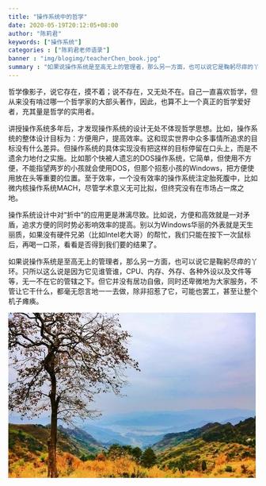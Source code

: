 ```yaml
---
title: "操作系统中的哲学"
date: 2020-05-19T20:12:05+08:00
author: "陈莉君"
keywords: ["操作系统"]
categories : ["陈莉君老师语录"]
banner : "img/blogimg/teacherChen_book.jpg"
summary : "如果说操作系统是至高无上的管理者，那么另一方面，也可以说它是鞠躬尽瘁的丫环。只所以这么说是因为它见谁管谁，CPU、内存、外存、各种外设以及文件等等，无一不在它的管辖之下。但它并没有居功自傲，同时还卑微地为大家服务，不管让它干什么，都毫无怨言地一一去做，除非招惹了它，可能也罢工，甚至让整个机子瘫痪。"
---
```


哲学像影子，说它存在，摸不着；说不存在，又无处不在。自己一直喜欢哲学，但从来没有啃过哪一个哲学家的大部头著作，因此，也算不上一个真正的哲学爱好者，充其量是哲学的实用者。

讲授操作系统多年后，才发现操作系统的设计无处不体现哲学思想。比如，操作系统的整体设计目标为：方便用户，提高效率。这和现实世界中众多事情所追求的目标没有什么差异。但操作系统的具体实现没有把这样的目标停留在口头上，而是不遗余力地付之实施。比如那个快被人遗忘的DOS操作系统，它简单，但使用不方便，不能指望两岁的小孩就会使用DOS，但那个招惹小孩的Windows，把方便使用放在头等重要的位置。至于效率，一个没有效率的操作系统注定胎死腹中，比如微内核操作系统MACH，尽管学术意义无可比拟，但终究没有在市场占一席之地。

操作系统设计中对“折中”的应用更是淋漓尽致。比如说，方便和高效就是一对矛盾，追求方便的同时势必影响效率的提高。别以为Windows华丽的外表就是天生丽质，如果没有硬件兄弟（比如Intel老大哥）的帮忙，我们只能在按下一次鼠标后，再喝一口茶，看看是否得到我们要的结果了。

如果说操作系统是至高无上的管理者，那么另一方面，也可以说它是鞠躬尽瘁的丫环。只所以这么说是因为它见谁管谁，CPU、内存、外存、各种外设以及文件等等，无一不在它的管辖之下。但它并没有居功自傲，同时还卑微地为大家服务，不管让它干什么，都毫无怨言地一一去做，除非招惹了它，可能也罢工，甚至让整个机子瘫痪。

![](img/1.jpg)